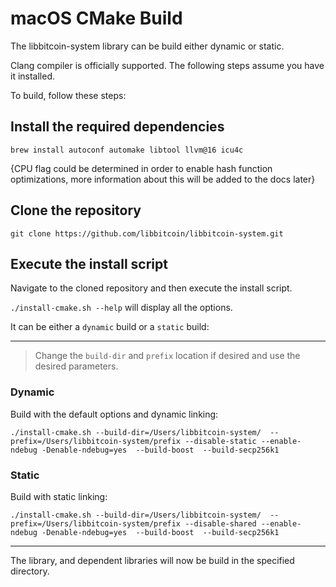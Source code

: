 # macOS CMake Build

The libbitcoin-system library can be build either dynamic or static.

Clang compiler is officially supported.
The following steps assume you have it installed.

To build, follow these steps:
## Install the required dependencies
```
brew install autoconf automake libtool llvm@16 icu4c
```

{CPU flag could be determined in order to enable hash function optimizations, more information about this will be added to the docs later}

## Clone the repository

```
git clone https://github.com/libbitcoin/libbitcoin-system.git
```

## Execute the install script

Navigate to the cloned repository and then execute the install script.

`./install-cmake.sh --help` will display all the options.

It can be either a `dynamic` build or a `static` build:

---

> Change the `build-dir` and `prefix` location if desired and use the desired parameters.

### Dynamic

Build with the default options and dynamic linking:
```
./install-cmake.sh --build-dir=/Users/libbitcoin-system/  --prefix=/Users/libbitcoin-system/prefix --disable-static --enable-ndebug -Denable-ndebug=yes  --build-boost  --build-secp256k1
```

### Static

Build with static linking:
```
./install-cmake.sh --build-dir=/Users/libbitcoin-system/  --prefix=/Users/libbitcoin-system/prefix --disable-shared --enable-ndebug -Denable-ndebug=yes  --build-boost  --build-secp256k1
```

---

The library, and dependent libraries will now be build in the specified directory.
